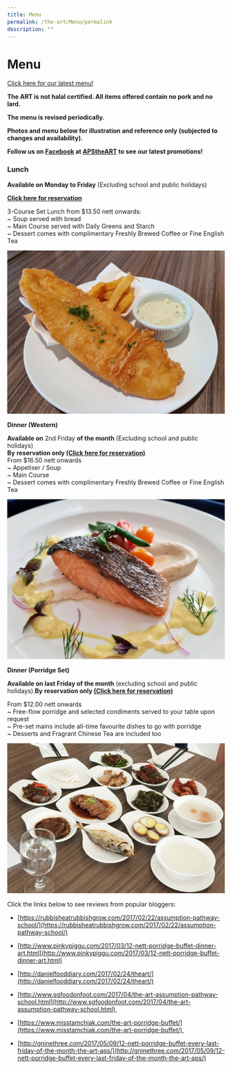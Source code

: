 ```yaml
---
title: Menu
permalink: /the-art/Menu/permalink
description: ""
---
```

Menu
====

[Click here for our latest menu!](https://go.gov.sg/apstheart-menu)

**The ART is not halal certified. All items offered contain no pork and no lard.**  

**The menu is revised periodically.**

**Photos and menu below for illustration and reference only (subjected to changes and availability).**

**Follow us on [Facebook](https://www.facebook.com/APStheART/) at [APStheART](https://www.facebook.com/APStheART/) to see our latest promotions!**

### **Lunch**  

**Available on Monday to Friday** (Excluding school and public holidays)  
  

**[Click here for reservation](https://go.gov.sg/apstheart-onlinebooking)**

3-Course Set Lunch from $13.50 nett onwards:  
~ Soup served with bread  
~ Main Course served with Daily Greens and Starch  
~ Dessert comes with complimentary Freshly Brewed Coffee or Fine English Tea

![](/images/Fish%20N%20Chips.jpg)

**Dinner (Western)**

**Available on** 2nd Friday **of the month** (Excluding school and public holidays)  
**By** **reservation only [(Click here for reservation)](https://go.gov.sg/apstheart-onlinebooking)**  
From $16.50 nett onwards  
~ Appetiser / Soup  
~ Main Course  
~ Dessert comes with complimentary Freshly Brewed Coffee or Fine English Tea

![](/images/Seared%20Salmon.jpg)

**Dinner (Porridge Set)**

**Available on last Friday of the month** (excluding school and public holidays).**By** **reservation only [(Click here for reservation)](https://go.gov.sg/apstheart-onlinebooking)**  

  
From $12.00 nett onwards  
~ Free-flow porridge and selected condiments served to your table upon request  
~ Pre-set mains include all-time favourite dishes to go with porridge  
~ Desserts and Fragrant Chinese Tea are included too

![](/images/Porridge%20Buffet.jpg)

Click the links below to see reviews from popular bloggers:  

*   [https://rubbisheatrubbishgrow.com/2017/02/22/assumption-pathway-school/](https://rubbisheatrubbishgrow.com/2017/02/22/assumption-pathway-school/)  
    
*   [http://www.pinkypiggu.com/2017/03/12-nett-porridge-buffet-dinner-art.html](http://www.pinkypiggu.com/2017/03/12-nett-porridge-buffet-dinner-art.html)  
    
*   [http://danielfooddiary.com/2017/02/24/theart/](http://danielfooddiary.com/2017/02/24/theart/)  
    
*   [http://www.sgfoodonfoot.com/2017/04/the-art-assumption-pathway-school.html](http://www.sgfoodonfoot.com/2017/04/the-art-assumption-pathway-school.html)   
    
*   [https://www.misstamchiak.com/the-art-porridge-buffet/](https://www.misstamchiak.com/the-art-porridge-buffet/)   
    
*   [http://gninethree.com/2017/05/09/12-nett-porridge-buffet-every-last-friday-of-the-month-the-art-aps/](http://gninethree.com/2017/05/09/12-nett-porridge-buffet-every-last-friday-of-the-month-the-art-aps/)